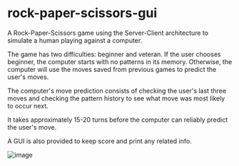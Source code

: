 # rock-paper-scissors-gui

A Rock-Paper-Scissors game using the Server-Client architecture
to simulate a human playing against a computer.

The game has two difficulties: beginner and veteran. If the user chooses beginner, the
computer starts with no patterns in its memory. Otherwise, the computer will use
the moves saved from previous games to predict the user's moves. 

The computer's move prediction consists of checking the user's last three moves and
checking the pattern history to see what move was most likely to occur next.

It takes approximately 15-20 turns before the computer can reliably predict the
user's move.

A GUI is also provided to keep score and print any related info.

![image](https://cloud.githubusercontent.com/assets/10593907/11893834/34a09c52-a528-11e5-89ca-b7473a2a3be9.png)
